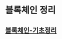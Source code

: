 # 블록체인 정리

## [블록체인-기초정리](https://github.com/i3629i/Block_Chain_fileing/blob/master/%EB%B8%94%EB%A1%9D%EC%B2%B4%EC%9D%B8%EA%B8%B0%EC%B4%88.md)

##

##
